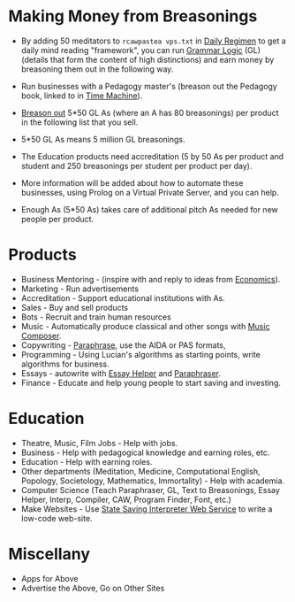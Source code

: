# Making Money from Breasonings

* By adding 50 meditators to `rcawpastea vps.txt` in <A href="https://github.com/luciangreen/Daily-Regimen">Daily Regimen</a> to get a daily mind reading "framework", you can run <a href="https://github.com/luciangreen/Algorithm-Writer-with-Lists">Grammar Logic</a> (GL) (details that form the content of high distinctions) and earn money by breasoning them out in the following way.

* Run businesses with a Pedagogy master's (breason out the Pedagogy book, linked to in <a href="https://github.com/luciangreen/Time_Machine">Time Machine</a>).
* <a href="https://github.com/luciangreen/Text-to-Breasonings">Breason out</a> 5*50 GL As (where an A has 80 breasonings) per product in the following list that you sell.
* 5*50 GL As means 5 million GL breasonings.
* The Education products need accreditation (5 by 50 As per product and student and 250 breasonings per student per product per day).
* More information will be added about how to automate these businesses, using Prolog on a Virtual Private Server, and you can help.
* Enough As (5*50 As) takes care of additional pitch As needed for new people per product.

# Products

* Business Mentoring - (inspire with and reply to ideas from <a href="https://github.com/luciangreen/Lucian-Academy/tree/main/Books%2023%208%2022/ECONOMICS">Economics</a>).
* Marketing - Run advertisements
* Accreditation - Support educational institutions with As.
* Sales - Buy and sell products
* Bots - Recruit and train human resources
* Music - Automatically produce classical and other songs with <a href="https://github.com/luciangreen/Music-Composer">Music Composer</a>.
* Copywriting - <a href="https://github.com/luciangreen/Philosophy/blob/master/paraphraser1.pl">Paraphrase</a>, use the AIDA or PAS formats,
* Programming - Using Lucian's algorithms as starting points, write algorithms for business.
* Essays - autowrite with <a href="https://github.com/luciangreen/Essay-Helper">Essay Helper</a> and <a href="https://github.com/luciangreen/Philosophy/blob/master/paraphraser1.pl">Paraphraser</a>.
* Finance - Educate and help young people to start saving and investing.

# Education

* Theatre, Music, Film Jobs - Help with jobs.
* Business - Help with pedagogical knowledge and earning roles, etc.
* Education - Help with earning roles.
* Other departments (Meditation, Medicine, Computational English, Popology, Societology, Mathematics, Immortality) - Help with academia.
* Computer Science (Teach Paraphraser, GL, Text to Breasonings, Essay Helper, Interp, Compiler, CAW, Program Finder, Font, etc.)
* Make Websites - Use <a href="https://github.com/luciangreen/SSI">State Saving Interpreter Web Service</a> to write a low-code web-site.

# Miscellany

* Apps for Above
* Advertise the Above, Go on Other Sites
